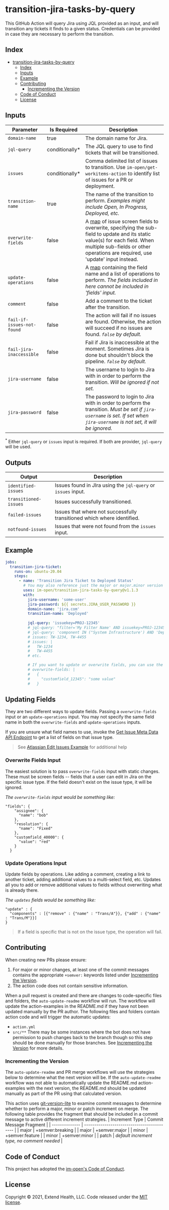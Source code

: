 # transition-jira-tasks-by-query

This GitHub Action will query Jira using JQL provided as an input, and will transition any tickets it finds to a given status. Credentials can be provided in case they are necessary to perform the transition.

## Index

- [transition-jira-tasks-by-query](#transition-jira-tasks-by-query)
  - [Index](#index)
  - [Inputs](#inputs)
  - [Example](#example)
  - [Contributing](#contributing)
    - [Incrementing the Version](#incrementing-the-version)
  - [Code of Conduct](#code-of-conduct)
  - [License](#license)


## Inputs
| Parameter                  | Is Required    | Description                                                                                                                                                                                                                      |
|----------------------------|----------------|----------------------------------------------------------------------------------------------------------------------------------------------------------------------------------------------------------------------------------|
| `domain-name`              | true           | The domain name for Jira.                                                                                                                                                                                                        |
| `jql-query`                | conditionally* | The JQL query to use to find tickets that will be transitioned.                                                                                                                                                                  |
| `issues`                   | conditionally* | Comma delimited list of issues to transition. Use `im-open/get-workitems-action` to identify list of issues for a PR or deployment.                                                                                              |
| `transition-name`          | true           | The name of the transition to perform. _Examples might include Open, In Progress, Deployed, etc._                                                                                                                                |
| `overwrite-fields`         | false          | A [map](#updating-fields) of issue screen fields to overwrite, specifying the sub-field to update and its static value(s) for each field. When multiple sub-fields or other operations are required, use 'update' input instead. | 
| `update-operations`        | false          | A [map](#updating-fields) containing the field name and a list of operations to perform. _The fields included in here cannot be included in 'fields' input._                                                                     |
| `comment`                  | false          | Add a comment to the ticket after the transition.                                                                                                                                                                                |
| `fail-if-issues-not-found` | false          | The action will fail if no issues are found. Otherwise, the action will succeed if no issues are found. _`false` by default._                                                                                                    |
| `fail-jira-inaccessible`   | false          | Fail if Jira is inaccessible at the moment. Sometimes Jira is done but shouldn't block the pipeline. _`false` by default._                                                                                                       |
| `jira-username`            | false          | The username to login to Jira with in order to perform the transition. _Will be ignored if not set._                                                                                                                             |
| `jira-password`            | false          | The password to login to Jira with in order to perform the transition. _Must be set if `jira-username` is set. If set when `jira-username` is not set, it will be ignored._                                                      |

<sup>*</sup> Either `jql-query` or `issues` input is required.  If both are provider, `jql-query` will be used.

## Outputs

| Output                | Description                                                                             |
|-----------------------|-----------------------------------------------------------------------------------------|
| `identified-issues`    | Issues found in JIra using the `jql-query` or `issues` input.                           |
| `transitioned-issues` | Issues successfully transitioned.                                                       |
| `failed-issues`       | Issues that where not successfully transitioned which where identified.                 |
| `notfound-issues`     | Issues that were not found from the `issues` input.                                     |

## Example

```yml
jobs:
  transition-jira-ticket:
    runs-on: ubuntu-20.04
    steps:
      - name: 'Transition Jira Ticket to Deployed Status'
        # You may also reference just the major or major.minor version
        uses: im-open/transition-jira-tasks-by-query@v1.1.3
        with:
          jira-username: 'some-user'
          jira-password: ${{ secrets.JIRA_USER_PASSWORD }}
          domain-name: 'jira.com'
          transition-name: 'Deployed'
          
          jql-query: 'issuekey=PROJ-12345'
          # jql-query: "filter='My Filter Name' AND issuekey=PROJ-12345"
          # jql-query: 'component IN ("System Infrastructure') AND 'Deployment Version' ~ 'v1.2.1''
          # issues: TW-1234, TW-4455
          # issues: |
          #   TW-1234
          #   TW-4455
          # etc.

          # If you want to update or overwrite fields, you can use the following inputs:
          # overwrite-fields: |
          #   {
          #     "customfield_12345": "some value"
          #   } 
```

## Updating Fields

They are two different ways to update fields.  Passing a `overwrite-fields` input or an `update-operations` input. You may not specify the same field name in both the `overwrite-fields` and `update-operations` inputs.

If you are unsure what field names to use, invoke the [Get Issue Meta Data API Endpoint](https://developer.atlassian.com/cloud/jira/platform/rest/v3/api-group-issues/#api-rest-api-3-issue-createmeta-get) to get a list of fields on that issue type.

> See [Atlassian Edit Issues Example](https://developer.atlassian.com/server/jira/platform/jira-rest-api-example-edit-issues-6291632/) for additional help

### Overwrite Fields Input
The easiest solution is to pass `overwrite-fields` input with static changes. These must be screen fields -- fields that a user can edit in Jira on the specific issue type.  If the field doesn't exist on the issue type, it will be ignored.

_The `overwrite-fields` input would be something like:_

```
"fields": {
    "assignee": {
      "name": "bob"
    },
    "resolution": {
      "name": "Fixed"
    },
    "customfield_40000": {
      "value": "red"
    }
  }
```

### Update Operations Input

Update fields by operations. Like adding a comment, creating a link to another ticket, adding additional values to a multi-select field, etc.  Updates all you to add or remove additional values to fields without overwriting what is already there.

_The `updates` fields would be something like:_

```
"update" : {
  "components" : [{"remove" : {"name" : "Trans/A"}}, {"add" : {"name" : "Trans/M"}}]
}
```

> If a field is specific that is not on the issue type, the operation will fail.

## Contributing

When creating new PRs please ensure:

1. For major or minor changes, at least one of the commit messages contains the appropriate `+semver:` keywords listed under [Incrementing the Version](#incrementing-the-version).
1. The action code does not contain sensitive information.

When a pull request is created and there are changes to code-specific files and folders, the `auto-update-readme` workflow will run.  The workflow will update the action-examples in the README.md if they have not been updated manually by the PR author. The following files and folders contain action code and will trigger the automatic updates:

- `action.yml`
- `src/**`
  There may be some instances where the bot does not have permission to push changes back to the branch though so this step should be done manually for those branches. See [Incrementing the Version](#incrementing-the-version) for more details.

### Incrementing the Version

The `auto-update-readme` and PR merge workflows will use the strategies below to determine what the next version will be.  If the `auto-update-readme` workflow was not able to automatically update the README.md action-examples with the next version, the README.md should be updated manually as part of the PR using that calculated version.

This action uses [git-version-lite] to examine commit messages to determine whether to perform a major, minor or patch increment on merge.  The following table provides the fragment that should be included in a commit message to active different increment strategies.
| Increment Type | Commit Message Fragment                     |
| -------------- | ------------------------------------------- |
| major          | +semver:breaking                            |
| major          | +semver:major                               |
| minor          | +semver:feature                             |
| minor          | +semver:minor                               |
| patch          | *default increment type, no comment needed* |

## Code of Conduct

This project has adopted the [im-open's Code of Conduct](https://github.com/im-open/.github/blob/master/CODE_OF_CONDUCT.md).

## License

Copyright &copy; 2021, Extend Health, LLC. Code released under the [MIT license](LICENSE).

[git-version-lite]: https://github.com/im-open/git-version-lite
